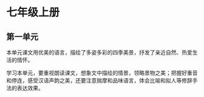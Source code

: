 # 七年级上册

## 第一单元

本单元课文用优美的语言，描绘了多姿多彩的四季美景，抒发了亲近自然、热爱生活的情怀。

学习本单元，要重视朗读课文，想象文中描绘的情景，领略景物之美；把握好重音和停连，感受汉语声韵之美，还要注意揣摩和品味语言，体会比喻和拟人等修辞手法的表达效果。
